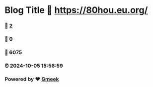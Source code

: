 # Blog Title :link: https://80hou.eu.org/ 
### :page_facing_up: [2](https://80hou.eu.org//tag.html) 
### :speech_balloon: 0 
### :hibiscus: 6075 
### :alarm_clock: 2024-10-05 15:56:59 
### Powered by :heart: [Gmeek](https://github.com/Meekdai/Gmeek)
